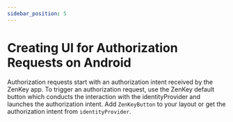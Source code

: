 ```yaml
---
sidebar_position: 5
---
```


# Creating UI for Authorization Requests on Android

Authorization requests start with an authorization intent received by the ZenKey app. To trigger an authorization request, use the ZenKey default button which conducts the interaction with the identityProvider and launches the authorization intent. Add `ZenKeyButton` to your layout or get the authorization intent from `identityProvider`.